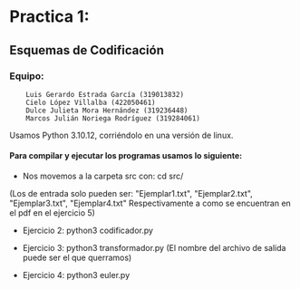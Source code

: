 # Practica 1:
## Esquemas de Codificación

### Equipo:
      	Luis Gerardo Estrada García (319013832)
       	Cielo López Villalba (422050461)
       	Dulce Julieta Mora Hernández (319236448)
       	Marcos Julián Noriega Rodríguez (319284061)
       	
Usamos Python 3.10.12, corriéndolo en una versión de linux.

#### Para compilar y ejecutar los programas usamos lo siguiente:

- Nos movemos a la carpeta src con:
	cd src/
	
(Los <archivo> de entrada solo pueden ser: 
	"Ejemplar1.txt", "Ejemplar2.txt", "Ejemplar3.txt", "Ejemplar4.txt"
	Respectivamente a como se encuentran en el pdf en el ejercicio 5)

- Ejercicio 2:
	python3 codificador.py <archivo>
	
- Ejercicio 3:
	python3 transformador.py <archivo> <archivo-salida>
(El nombre del archivo de salida puede ser el que querramos)

- Ejercicio 4:
	python3 euler.py <archivo>

